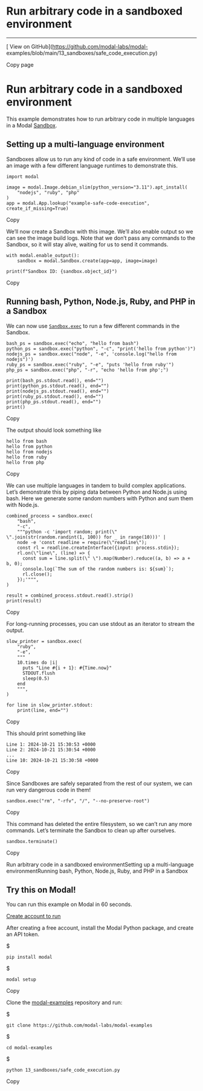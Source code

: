 # Run arbitrary code in a sandboxed environment

* * *

[ View on GitHub](https://github.com/modal-labs/modal-
examples/blob/main/13_sandboxes/safe_code_execution.py)

Copy page

# Run arbitrary code in a sandboxed environment

This example demonstrates how to run arbitrary code in multiple languages in a
Modal [Sandbox](https://modal.com/docs/guide/sandbox).

## Setting up a multi-language environment

Sandboxes allow us to run any kind of code in a safe environment. We’ll use an
image with a few different language runtimes to demonstrate this.

    import modal

    image = modal.Image.debian_slim(python_version="3.11").apt_install(
        "nodejs", "ruby", "php"
    )
    app = modal.App.lookup("example-safe-code-execution", create_if_missing=True)

Copy

We’ll now create a Sandbox with this image. We’ll also enable output so we can
see the image build logs. Note that we don’t pass any commands to the Sandbox,
so it will stay alive, waiting for us to send it commands.

    with modal.enable_output():
        sandbox = modal.Sandbox.create(app=app, image=image)

    print(f"Sandbox ID: {sandbox.object_id}")

Copy

## Running bash, Python, Node.js, Ruby, and PHP in a Sandbox

We can now use
[`Sandbox.exec`](https://modal.com/docs/reference/modal.Sandbox#exec) to run a
few different commands in the Sandbox.

    bash_ps = sandbox.exec("echo", "hello from bash")
    python_ps = sandbox.exec("python", "-c", "print('hello from python')")
    nodejs_ps = sandbox.exec("node", "-e", 'console.log("hello from nodejs")')
    ruby_ps = sandbox.exec("ruby", "-e", "puts 'hello from ruby'")
    php_ps = sandbox.exec("php", "-r", "echo 'hello from php';")

    print(bash_ps.stdout.read(), end="")
    print(python_ps.stdout.read(), end="")
    print(nodejs_ps.stdout.read(), end="")
    print(ruby_ps.stdout.read(), end="")
    print(php_ps.stdout.read(), end="")
    print()

Copy

The output should look something like

    hello from bash
    hello from python
    hello from nodejs
    hello from ruby
    hello from php

Copy

We can use multiple languages in tandem to build complex applications. Let’s
demonstrate this by piping data between Python and Node.js using bash. Here we
generate some random numbers with Python and sum them with Node.js.

    combined_process = sandbox.exec(
        "bash",
        "-c",
        """python -c 'import random; print(\" \".join(str(random.randint(1, 100)) for _ in range(10)))' |
        node -e 'const readline = require(\"readline\");
        const rl = readline.createInterface({input: process.stdin});
        rl.on(\"line\", (line) => {
          const sum = line.split(\" \").map(Number).reduce((a, b) => a + b, 0);
          console.log(`The sum of the random numbers is: ${sum}`);
          rl.close();
        });'""",
    )

    result = combined_process.stdout.read().strip()
    print(result)

Copy

For long-running processes, you can use stdout as an iterator to stream the
output.

    slow_printer = sandbox.exec(
        "ruby",
        "-e",
        """
        10.times do |i|
          puts "Line #{i + 1}: #{Time.now}"
          STDOUT.flush
          sleep(0.5)
        end
        """,
    )

    for line in slow_printer.stdout:
        print(line, end="")

Copy

This should print something like

    Line 1: 2024-10-21 15:30:53 +0000
    Line 2: 2024-10-21 15:30:54 +0000
    ...
    Line 10: 2024-10-21 15:30:58 +0000

Copy

Since Sandboxes are safely separated from the rest of our system, we can run
very dangerous code in them!

    sandbox.exec("rm", "-rfv", "/", "--no-preserve-root")

Copy

This command has deleted the entire filesystem, so we can’t run any more
commands. Let’s terminate the Sandbox to clean up after ourselves.

    sandbox.terminate()

Copy

Run arbitrary code in a sandboxed environmentSetting up a multi-language
environmentRunning bash, Python, Node.js, Ruby, and PHP in a Sandbox

## Try this on Modal!

You can run this example on Modal in 60 seconds.

[Create account to run](/signup)

After creating a free account, install the Modal Python package, and create an
API token.

$

    pip install modal

$

    modal setup

Copy

Clone the [modal-examples](https://github.com/modal-labs/modal-examples)
repository and run:

$

    git clone https://github.com/modal-labs/modal-examples

$

    cd modal-examples

$

    python 13_sandboxes/safe_code_execution.py

Copy
